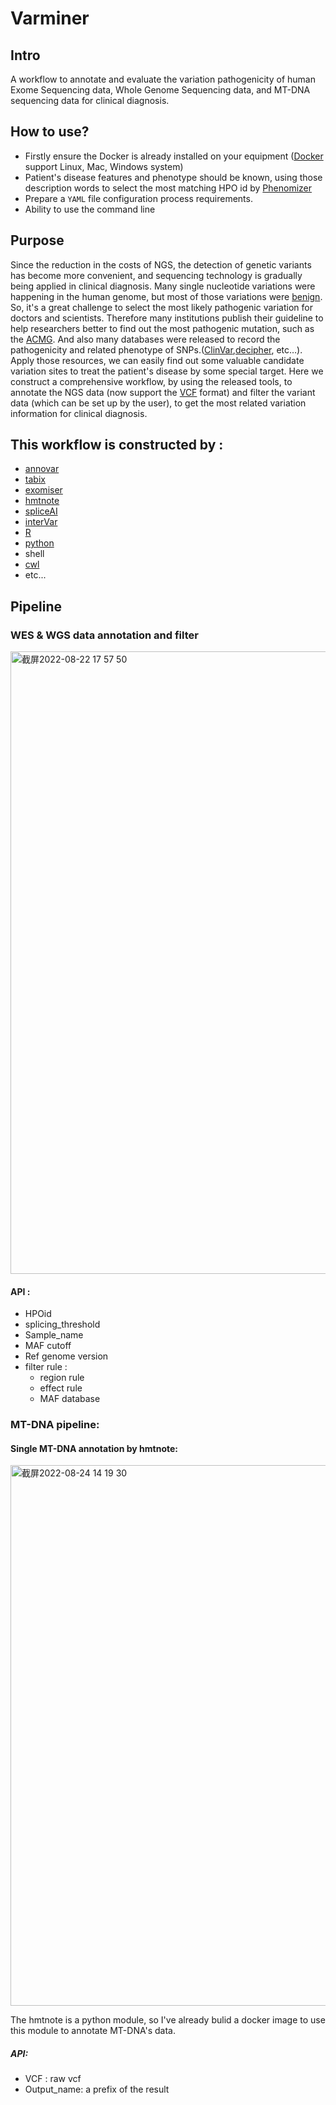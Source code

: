 # Varminer
## Intro
A workflow to annotate and evaluate the variation pathogenicity of human Exome Sequencing data, Whole Genome Sequencing data, and MT-DNA sequencing data for clinical diagnosis.
## How to use?
 * Firstly ensure the Docker is already installed on your equipment ([Docker](https://www.docker.com) support Linux, Mac, Windows system)
 * Patient's disease features and phenotype should be known, using those description words to select the most matching HPO id by [Phenomizer](https://compbio.charite.de/phenomizer/)
 * Prepare a `YAML` file configuration process requirements.
 * Ability to use the command line 
## Purpose
Since the reduction in the costs of NGS, the detection of genetic variants has become more convenient, and sequencing technology is gradually being applied in clinical diagnosis. Many single nucleotide variations were happening in the human genome, but most of those variations were [benign](https://www.genome.gov/news/news-release/Genomics-daunting-challenge-Identifying-variants-that-matter).
So, it's a great challenge to select the most likely pathogenic variation for doctors and scientists. Therefore many institutions publish their guideline to help researchers better to find out the most pathogenic mutation, such as the [ACMG](https://www.gimjournal.org/article/S1098-3600(21)03031-8/fulltext). And also many databases were released to record the pathogenicity and related phenotype of SNPs.([ClinVar](https://www.ncbi.nlm.nih.gov/clinvar/),[decipher](https://www.deciphergenomics.org/patient/263708/genotype/241078/browser), etc…). Apply those resources, we can easily find out some valuable candidate variation sites to treat the patient's disease by some special target. Here we construct a comprehensive workflow, by using the released tools, to annotate the NGS data (now support the [VCF](https://www.internationalgenome.org/wiki/Analysis/vcf4.0/) format) and filter the variant data (which can be set up by the user), to get the most related variation information for clinical diagnosis.
## This workflow is constructed by :
 * [annovar](https://annovar.openbioinformatics.org/en/latest/)
 * [tabix](https://www.htslib.org/doc/tabix.html)
 * [exomiser](https://exomiser.monarchinitiative.org/exomiser/#:~:text=The%20Exomiser%20is%20a%20Java%20program%20that%20functionally,KnownGene%20transcript%20definitions%20and%20%20hg19%20genomic%20coordinates.)
 * [hmtnote](https://hmtnote.readthedocs.io/en/latest/index.html)
 * [spliceAI](https://github.com/Illumina/SpliceAI)
 * [interVar](https://github.com/WGLab/InterVar)
 * [R](https://www.r-project.org)
 * [python](https://www.python.org)
 * shell
 * [cwl](https://www.commonwl.org/#:~:text=Common%20Workflow%20Language%20%28CWL%29%20is%20an%20open%20standard,variety%20of%20platforms%20that%20support%20the%20CWL%20standards.)
 * etc...
## Pipeline 
  ### WES & WGS data annotation and filter
  <img width="996" alt="截屏2022-08-22 17 57 50" src="https://user-images.githubusercontent.com/53446971/185894488-ef6bcffb-e008-4b70-9472-86e0bfc6b111.png">
  
#### API :
   * HPOid
   * splicing_threshold
   * Sample_name
   * MAF cutoff
   * Ref genome version
   * filter rule :
      * region rule
      * effect rule
      * MAF database

### MT-DNA pipeline:
  #### Single MT-DNA annotation by hmtnote:
  <img width="865" alt="截屏2022-08-24 14 19 30" src="https://user-images.githubusercontent.com/53446971/186345103-509c42c9-c458-4166-9129-c148d7c5e06b.png">
  
  The hmtnote is a python module, so I've already bulid a docker image to use this module to annotate MT-DNA's data.
  ##### API:
  * VCF : raw vcf 
  * Output_name: a prefix of the result





